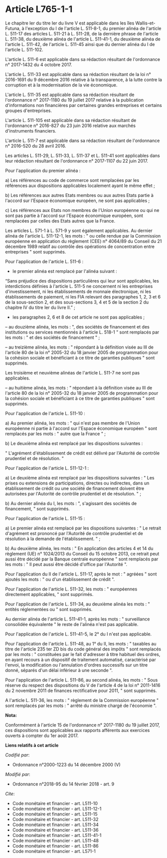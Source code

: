 # Article L765-1-1

Le chapitre Ier du titre Ier du livre V est applicable dans les îles Wallis-et-Futuna, à l'exception du I de l'article L.
511-8-1, du premier alinéa de l'article L. 511-17 des articles L. 511-21 à L. 511-28, de la dernière phrase de l'article L.
511-38, du deuxième alinéa de l'article L. 511-41-1, du deuxième alinéa de l'article L. 511-42, de l'article L. 511-45 ainsi
que du dernier alinéa du I de l'article L. 511-102.

L'article L. 511-6 est applicable dans sa rédaction résultant de l'ordonnance n° 2017-1432 du 4 octobre 2017.

L'article L. 511-33 est applicable dans sa rédaction résultant de la loi n° 2016-1691 du 9 décembre 2016 relative à la
transparence, à la lutte contre la corruption et à la modernisation de la vie économique.

L'article L. 511-35 est applicable dans sa rédaction résultant de l'ordonnance n° 2017-1180 du 19 juillet 2017 relative à la
publication d'informations non financières par certaines grandes entreprises et certains groupes d'entreprises.

L'article L. 511-105 est applicable dans sa rédaction résultant de l'ordonnance n° 2016-827 du 23 juin 2016 relative aux
marchés d'instruments financiers.

L'article L. 511-7 est applicable dans sa rédaction résultant de l'ordonnance n° 2016-520 du 28 avril 2016.

Les articles L. 511-29, L. 511-33, L. 511-37 et L. 511-41 sont applicables dans leur rédaction résultant de l'ordonnance n°
2017-1107 du 22 juin 2017.

Pour l'application du premier alinéa :

a) Les références au code de commerce sont remplacées par les références aux dispositions applicables localement ayant le
même effet ;

b) Les références aux autres Etats membres ou aux autres Etats partie à l'accord sur l'Espace économique européen, ne sont
pas applicables ;

c) Les références aux Etats non membres de l'Union européenne ou qui ne sont pas partie à l'accord sur l'Espace économique
européen, sont remplacées par celles des Etats autres que la France.

Les articles L. 571-1 à L. 571-9 y sont également applicables. Au dernier alinéa de l'article L. 511-12-1, les mots : " ou
celle rendue par la Commission européenne en application du règlement (CEE) n° 4064/89 du Conseil du 21 décembre 1989 relatif
au contrôle des opérations de concentration entre entreprises " sont supprimés.

Pour l'application de l'article L. 511-6 :

- le premier alinéa est remplacé par l'alinéa suivant :

“Sans préjudice des dispositions particulières qui leur sont applicables, les interdictions définies à l'article L. 511-5 ne
concernent ni les entreprises d'investissement, ni les établissements de monnaie électronique, ni les établissements de
paiement, ni les FIA relevant des paragraphes 1, 2, 3 et 6 de la sous-section 2, et des sous-sections 3, 4 et 5 de la section
2 du chapitre IV du titre Ier du livre II.” ;

- les paragraphes 2, 6 et 8 de cet article ne sont pas applicables ;

– au douzième alinéa, les mots : ", des sociétés de financement et des institutions ou services mentionnés à l'article L.
518-1 " sont remplacés par les mots : " et des sociétés de financement " ;

– au treizième alinéa, les mots : " répondant à la définition visée au III de l'article 80 de la loi n° 2005-32 du 18 janvier
2005 de programmation pour la cohésion sociale et bénéficiant à ce titre de garanties publiques " sont supprimés.

Les troisième et neuvième alinéas de l'article L. 511-7 ne sont pas applicables.

– au huitième alinéa, les mots : " répondant à la définition visée au III de l'article 80 de la loi n° 2005-32 du 18 janvier
2005 de programmation pour la cohésion sociale et bénéficiant à ce titre de garanties publiques " sont supprimés.

Pour l'application de l'article L. 511-10 :

a) Au premier alinéa, les mots : " qui n'est pas membre de l'Union européenne ni partie à l'accord sur l'Espace économique
européen " sont remplacés par les mots : " autre que la France " ;

b) Le deuxième alinéa est remplacé par les dispositions suivantes :

" L'agrément d'établissement de crédit est délivré par l'Autorité de contrôle prudentiel et de résolution. "

Pour l'application de l'article L. 511-12-1 :

a) Le deuxième alinéa est remplacé par les dispositions suivantes : " Les prises ou extensions de participations, directes ou
indirectes, dans un établissement de crédit ou une société de financement doivent être autorisées par l'Autorité de contrôle
prudentiel et de résolution. " ;

b) Au dernier alinéa du I, les mots : ", s'agissant des sociétés de financement, " sont supprimés.

Pour l'application de l'article L. 511-15 :

a) Le premier alinéa est remplacé par les dispositions suivantes : " Le retrait d'agrément est prononcé par l'Autorité de
contrôle prudentiel et de résolution à la demande de l'établissement. " ;

b) Au deuxième alinéa, les mots : " En application des articles 4 et 14 du règlement (UE) n° 1024/2013 du Conseil du 15
octobre 2013, ce retrait peut aussi être décidé par la Banque centrale européenne " sont remplacés par les mots : " Il peut
aussi être décidé d'office par l'Autorité ".

Pour l'application du II de l'article L. 511-17, après le mot : " agréées " sont ajoutés les mots : " ou d'un établissement
de crédit ".

Pour l'application de l'article L. 511-32, les mots : " européennes directement applicables, " sont supprimés.

Pour l'application de l'article L. 511-34, au deuxième alinéa les mots : " entités réglementées ou " sont supprimés.

Au dernier alinéa de l'article L. 511-41-1, après les mots : " surveillance consolidée équivalente " le reste de l'alinéa
n'est pas applicable.

Pour l'application de l'article L. 511-41-5, le 2° du I n'est pas applicable.

Pour l'application de l'article L. 511-48, au 1° du II, les mots : " taxables au titre de l'article 235 ter ZD bis du code
général des impôts " sont remplacés par les mots : " constituées par le fait d'adresser à titre habituel des ordres, en ayant
recours à un dispositif de traitement automatisé, caractérisé par l'envoi, la modification ou l'annulation d'ordres
successifs sur un titre donné, séparés d'un délai inférieur à une seconde ".

Pour l'application de l'article L. 511-86, au second alinéa, les mots : " Sous réserve du respect des dispositions du V de
l'article 4 de la loi n° 2011-1416 du 2 novembre 2011 de finances rectificative pour 2011, " sont supprimés.

A l'article L. 511-36, les mots : " règlement de la Commission européenne " sont remplacés par les mots : " arrêté du
ministre chargé de l'économie ".

**Nota:**

Conformément à l'article 15 de l'ordonnance n° 2017-1180 du 19 juillet 2017, ces dispositions sont applicables aux rapports
afférents aux exercices ouverts à compter du 1er août 2017.

**Liens relatifs à cet article**

_Codifié par_:

  - Ordonnance n°2000-1223 du 14 décembre 2000 (V)

_Modifié par_:

  - Ordonnance n°2018-95 du 14 février 2018 - art. 9

_Cite_:

  - Code monétaire et financier - art. L511-10
  - Code monétaire et financier - art. L511-12-1
  - Code monétaire et financier - art. L511-15
  - Code monétaire et financier - art. L511-32
  - Code monétaire et financier - art. L511-34
  - Code monétaire et financier - art. L511-36
  - Code monétaire et financier - art. L511-41-1
  - Code monétaire et financier - art. L511-48
  - Code monétaire et financier - art. L511-86
  - Code monétaire et financier - art. L571-1
